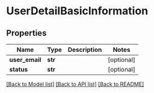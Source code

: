 # UserDetailBasicInformation

## Properties
Name | Type | Description | Notes
------------ | ------------- | ------------- | -------------
**user_email** | **str** |  | [optional] 
**status** | **str** |  | [optional] 

[[Back to Model list]](../README.md#documentation-for-models) [[Back to API list]](../README.md#documentation-for-api-endpoints) [[Back to README]](../README.md)

